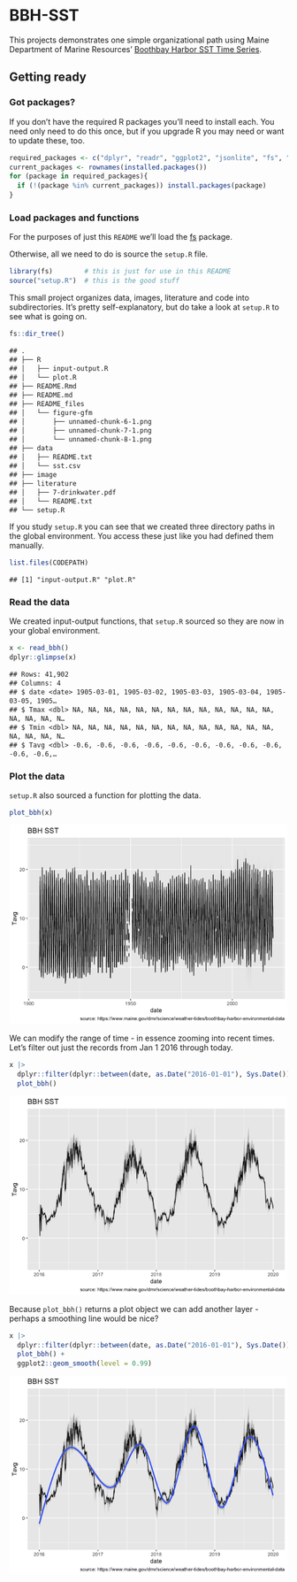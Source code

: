 BBH-SST
================

This projects demonstrates one simple organizational path using Maine
Department of Marine Resources’ [Boothbay Harbor SST Time
Series](https://www.maine.gov/dmr/science/weather-tides/boothbay-harbor-environmental-data).

## Getting ready

### Got packages?

If you don’t have the required R packages you’ll need to install each.
You need only need to do this once, but if you upgrade R you may need or
want to update these, too.

``` r
required_packages <- c("dplyr", "readr", "ggplot2", "jsonlite", "fs", "here")
current_packages <- rownames(installed.packages())
for (package in required_packages){
  if (!(package %in% current_packages)) install.packages(package)
}
```

### Load packages and functions

For the purposes of just this `README` we’ll load the
[fs](https://CRAN.R-project.org/package=fs) package.

Otherwise, all we need to do is source the `setup.R` file.

``` r
library(fs)        # this is just for use in this README
source("setup.R")  # this is the good stuff
```

This small project organizes data, images, literature and code into
subdirectories. It’s pretty self-explanatory, but do take a look at
`setup.R` to see what is going on.

``` r
fs::dir_tree()
```

    ## .
    ## ├── R
    ## │   ├── input-output.R
    ## │   └── plot.R
    ## ├── README.Rmd
    ## ├── README.md
    ## ├── README_files
    ## │   └── figure-gfm
    ## │       ├── unnamed-chunk-6-1.png
    ## │       ├── unnamed-chunk-7-1.png
    ## │       └── unnamed-chunk-8-1.png
    ## ├── data
    ## │   ├── README.txt
    ## │   └── sst.csv
    ## ├── image
    ## ├── literature
    ## │   ├── 7-drinkwater.pdf
    ## │   └── README.txt
    ## └── setup.R

If you study `setup.R` you can see that we created three directory paths
in the global environment. You access these just like you had defined
them manually.

``` r
list.files(CODEPATH)
```

    ## [1] "input-output.R" "plot.R"

### Read the data

We created input-output functions, that `setup.R` sourced so they are
now in your global environment.

``` r
x <- read_bbh()
dplyr::glimpse(x)
```

    ## Rows: 41,902
    ## Columns: 4
    ## $ date <date> 1905-03-01, 1905-03-02, 1905-03-03, 1905-03-04, 1905-03-05, 1905…
    ## $ Tmax <dbl> NA, NA, NA, NA, NA, NA, NA, NA, NA, NA, NA, NA, NA, NA, NA, NA, N…
    ## $ Tmin <dbl> NA, NA, NA, NA, NA, NA, NA, NA, NA, NA, NA, NA, NA, NA, NA, NA, N…
    ## $ Tavg <dbl> -0.6, -0.6, -0.6, -0.6, -0.6, -0.6, -0.6, -0.6, -0.6, -0.6, -0.6,…

### Plot the data

`setup.R` also sourced a function for plotting the data.

``` r
plot_bbh(x)
```

![](README_files/figure-gfm/unnamed-chunk-6-1.png)<!-- -->

We can modify the range of time - in essence zooming into recent times.
Let’s filter out just the records from Jan 1 2016 through today.

``` r
x |>
  dplyr::filter(dplyr::between(date, as.Date("2016-01-01"), Sys.Date())) |>
  plot_bbh()
```

![](README_files/figure-gfm/unnamed-chunk-7-1.png)<!-- -->

Because `plot_bbh()` returns a plot object we can add another layer -
perhaps a smoothing line would be nice?

``` r
x |>
  dplyr::filter(dplyr::between(date, as.Date("2016-01-01"), Sys.Date())) |>
  plot_bbh() +
  ggplot2::geom_smooth(level = 0.99)
```

![](README_files/figure-gfm/unnamed-chunk-8-1.png)<!-- -->
